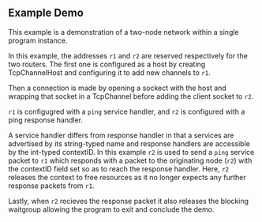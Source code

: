 ## Example Demo
This example is a demonstration of a two-node network within a single program instance.

In this example, the addresses `r1` and `r2` are reserved respectively for the two routers.
The first one is configured as a host by creating TcpChannelHost and configuring it to add new channels to `r1`.

Then a connection is made by opening a sockect with the host and wrapping that socket in a TcpChannel before adding the client socket to `r2`.

`r1` is configugred with a `ping` service handler, and `r2` is configured with a ping response handler.

A service handler differs from response handler in that a services are advertised by its string-typed name and response handlers are accessible by the int-typed contextID. In this example `r2` is used to send a `ping` service packet to `r1` which responds with a packet to the originating node (`r2`) with the contextID field set so as to reach the response handler. Here, `r2` releases the context to free resources as it no longer expects any further response packets from `r1`.

Lastly, when `r2` recieves the response packet it also releases the blocking waitgroup allowing the program to exit and conclude the demo.
